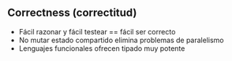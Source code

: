 ## Correctness (correctitud)

* Fácil razonar y fácil testear == fácil ser correcto
* No mutar estado compartido elimina problemas de paralelismo
* Lenguajes funcionales ofrecen tipado muy potente
